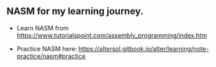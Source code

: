 ## NASM for my learning journey.

- Learn NASM from https://www.tutorialspoint.com/assembly_programming/index.htm

- Practice NASM here: https://altersol.gitbook.io/alter/learning/note-practice/nasm#practice

